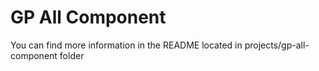 # GP All Component

You can find more information in the README located in projects/gp-all-component folder